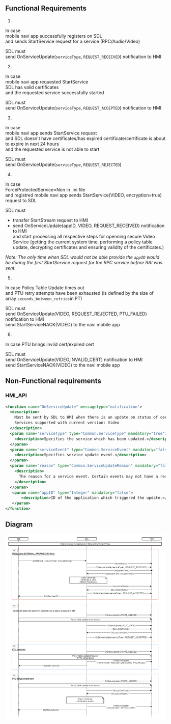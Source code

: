 ## Functional Requirements
1.
In case  
mobile navi app successfully registers on SDL  
and sends StartService request for a service (RPC/Audio/Video)

SDL must  
send OnServiceUpdate(`serviceType`, `REQUEST_RECEIVED`) notification to HMI

2.
In case  
mobile navi app requested StartService  
SDL has valid certificates  
and the requested service successfully started  

SDL must  
send OnServiceUpdate(`serviceType`, `REQUEST_ACCEPTED`) notification to HMI

3.  
In case  
mobile navi app sends StartService request  
and SDL doesn't have certificates/has expired certificate/certificate is about to expire in next 24 hours  
and the requested service is not able to start  

SDL must  
send OnServiceUpdate(`serviceType`, `REQUEST_REJECTED`)

4.
In case  
ForceProtectedService=Non in .ini file  
and registred mobile navi app sends StartService(VIDEO, encryption=true) request to SDL

SDL must  
- transfer StartStream request to HMI  
- send OnServiceUpdate(appID, VIDEO, REQUEST_RECEIVED) notification to HMI  
and start processing all respective steps for openning secure Video Service (getting the current system time, performing a policy table update, decrypting certificates and ensuring validity of the certificates.)

_Note: The only time when SDL would not be able provide the `appID` would be during the first StartService request for the RPC service before RAI was sent._

5.
In case Policy Table Update times out  
and PTU retry attempts have been exhausted (is defined by the size of array `seconds_between_retries`in PT)

SDL must  
send OnServiceUpdate(VIDEO, REQUEST_REJECTED, PTU_FAILED) notification to HMI  
send StartServiceNACK(VIDEO) to the navi mobile app

6.
In case
PTU brings invlid cert/expired cert

SDL must  
send OnServiceUpdate(VIDEO,INVALID_CERT) notification to HMI  
send StartServiceNACK(VIDEO) to the navi mobile app

## Non-Functional requirements

### HMI_API

```xml
<function name="OnServiceUpdate" messagetype="notification">
  <description>
    Must be sent by SDL to HMI when there is an update on status of certain services.
    Services supported with current version: Video
  </description>
  <param name="serviceType" type="Common.ServiceType" mandatory="true">
    <description>Specifies the service which has been updated.</description>
  </param>
  <param name="serviceEvent" type="Common.ServiceEvent" mandatory="false">
    <description>Specifies service update event.</description>
  </param>
  <param name="reason" type="Common.ServiceUpdateReason" mandatory="false">
    <description>
      The reason for a service event. Certain events may not have a reason, such as when a service is ACCEPTED (which is the normal expected behavior).
    </description>
  </param>
   <param name="appID" type="Integer" mandatory="false">
       <description>ID of the application which triggered the update.</description>
   </param>	
</function>
```

## Diagram

![OnServiceUpdate notification][OnServiceUpdate]

[OnServiceUpdate]:../accessories/OnServiceUpdate.png
